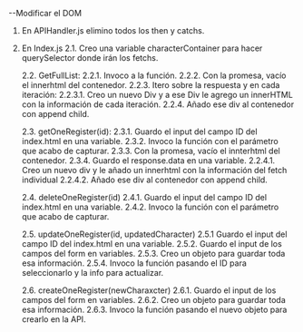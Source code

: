 --Modificar el DOM

1. En APIHandler.js elimino todos los then y catchs.

2. En Index.js
   2.1. Creo una variable characterContainer para hacer querySelector donde irán los fetchs.

   2.2. GetFullList:
   2.2.1. Invoco a la función.
   2.2.2. Con la promesa, vacío el innerhtml del contenedor.
   2.2.3. Itero sobre la respuesta y en cada iteración:
   2.2.3.1. Creo un nuevo Div y a ese Div le agrego un innerHTML con la información de cada iteración.
   2.2.4. Añado ese div al contenedor con append child.

   2.3. getOneRegister(id):
   2.3.1. Guardo el input del campo ID del index.html en una variable.
   2.3.2. Invoco la función con el parámetro que acabo de capturar.
   2.3.3. Con la promesa, vacío el innterhtml del contenedor.
   2.3.4. Guardo el response.data en una variable.
   2.2.4.1. Creo un nuevo div y le añado un innerhtml con la información del fetch individual
   2.2.4.2. Añado ese div al contenedor con append child.

   2.4. deleteOneRegister(id)
   2.4.1. Guardo el input del campo ID del index.html en una variable.
   2.4.2. Invoco la función con el parámetro que acabo de capturar.

   2.5. updateOneRegister(id, updatedCharacter)
   2.5.1 Guardo el input del campo ID del index.html en una variable.
   2.5.2. Guardo el input de los campos del form en variables.
   2.5.3. Creo un objeto para guardar toda esa información.
   2.5.4. Invoco la función pasando el ID para seleccionarlo y la info para actualizar.

   2.6. createOneRegister(newCharaxcter)
   2.6.1. Guardo el input de los campos del form en variables.
   2.6.2. Creo un objeto para guardar toda esa información.
   2.6.3. Invoco la función pasando el nuevo objeto para crearlo en la API.
